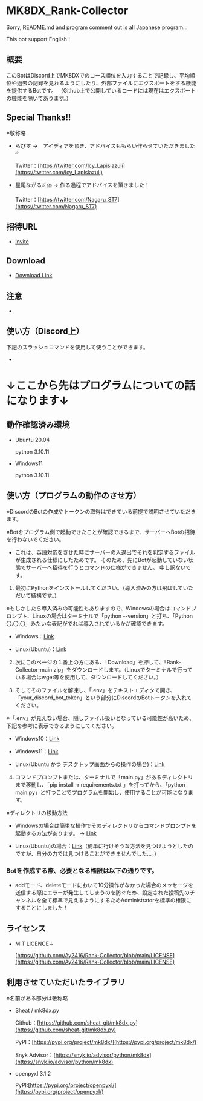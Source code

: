 # MK8DX_Rank-Collector
Sorry, README.md and program comment out is all Japanese program...

This bot support English !

## 概要
このBotはDiscord上でMK8DXでのコース順位を入力することで記録し、平均順位や過去の記録を見れるようにしたり、外部ファイルにエクスポートをする機能を提供するBotです。
（Github上で公開しているコードには現在はエクスポートの機能を除いてあります。）

## Special Thanks!!
※敬称略

* らぴす →　アイディアを頂き、アドバイスももらい作らせていただきました💦

  Twitter：[https://twitter.com/Icy_Lapislazuli](https://twitter.com/Icy_Lapislazuli)

* 星尾ながる☄️⛈️ → 作る過程でアドバイスを頂きました！

  Twitter：[https://twitter.com/Nagaru_ST7](https://twitter.com/Nagaru_ST7)

## 招待URL
* [Invite](https://discord.com/api/oauth2/authorize?client_id=1115779746198999103&permissions=8&scope=applications.commands%20bot)

## Download
* [Download Link](https://github.com/Ay2416/Rank-Collector/archive/refs/heads/main.zip)

## 注意
* 

## 使い方（Discord上）
下記のスラッシュコマンドを使用して使うことができます。

* 

# ↓ここから先はプログラムについての話になります↓

## 動作確認済み環境
* Ubuntu 20.04

  python 3.10.11

* Windows11

  python 3.10.11

## 使い方（プログラムの動作のさせ方）
※DiscordのBotの作成やトークンの取得はできている前提で説明させていただきます。

※Botをプログラム側で起動できたことが確認できるまで、サーバーへBotの招待を行わないでください。
* これは、英語対応をさせた時にサーバーの入退出でそれを判定するファイルが生成される仕様にしたためです。
そのため、先にBotが起動していない状態でサーバーへ招待を行うとコマンドの仕様ができません。
申し訳ないです。

1. 最初にPythonをインストールしてください。（導入済みの方は飛ばしていただいて結構です。）

※もしかしたら導入済みの可能性もありますので、Windowsの場合はコマンドプロンプト、Linuxの場合はターミナルで「python --version」と打ち、「Python 〇.〇.〇」みたいな表記がでれば導入されているかが確認できます。
* Windows：[Link](https://www.javadrive.jp/python/install/index1.html)

* Linux(Ubuntu)：[Link](https://self-development.info/ubuntu%E3%81%AB%E6%9C%80%E6%96%B0%E3%83%90%E3%83%BC%E3%82%B8%E3%83%A7%E3%83%B3%E3%81%AEpython%E3%82%92%E3%82%A4%E3%83%B3%E3%82%B9%E3%83%88%E3%83%BC%E3%83%AB%E3%81%99%E3%82%8B/)

2. 次にこのページの１番上の方にある、「Download」を押して、「Rank-Collector-main.zip」をダウンロードします。（Linuxでターミナルで行っている場合はwget等を使用して、ダウンロードしてください。）

3. そしてそのファイルを解凍し、「.env」をテキストエディタで開き、「your_discord_bot_token」という部分にDiscordのBotトークンを入れてください。

  ※「.env」が見えない場合、隠しファイル扱いとなっている可能性が高いため、下記を参考に表示できるようにしてください。

* Windows10：[Link](https://pc-karuma.net/windows-10-show-hidden-files-folders/)

* Windows11：[Link](https://www.fmworld.net/cs/azbyclub/qanavi/jsp/qacontents.jsp?PID=8511-2971)

* Linux(Ubuntu かつ デスクトップ画面からの操作の場合)：[Link](https://linuxfan.info/show-hidden-files-in-nautilus#toc_id_3)

4. コマンドプロンプトまたは、ターミナルで「main.py」があるディレクトリまで移動し、「pip install -r requirements.txt
」を打ってから、「python main.py」と打つことでプログラムを開始し、使用することが可能になります。

※ディレクトリの移動方法

* Windowsの場合は簡単な操作でそのディレクトリからコマンドプロンプトを起動する方法があります。 → [Link](https://qiita.com/windows222/items/2ac133a244f4a9527022)

* Linux(Ubuntu)の場合：[Link](https://uxmilk.jp/27431)（簡単に行けそうな方法を見つけようとしたのですが、自分の力では見つけることができませんでした...。）


### Botを作成する際、必要となる権限は以下の通りです。

* addモード、deleteモードにおいて10分操作がなかった場合のメッセージを送信する際にエラーが発生してしまうのを防ぐため、設定された投稿先のチャンネルを全て標準で見えるようにするためAdministratorを標準の権限にすることにしました！

## ライセンス
* MIT LICENCE↓

  [https://github.com/Ay2416/Rank-Collector/blob/main/LICENSE](https://github.com/Ay2416/Rank-Collector/blob/main/LICENSE)

## 利用させていただいたライブラリ
※名前がある部分は敬称略

* Sheat / mk8dx.py
  
  Github：[https://github.com/sheat-git/mk8dx.py](https://github.com/sheat-git/mk8dx.py)

  PyPI：[https://pypi.org/project/mk8dx/](https://pypi.org/project/mk8dx/)

  Snyk Advisor：[https://snyk.io/advisor/python/mk8dx](https://snyk.io/advisor/python/mk8dx)

* openpyxl 3.1.2

  PyPI:[https://pypi.org/project/openpyxl/](https://pypi.org/project/openpyxl/)
